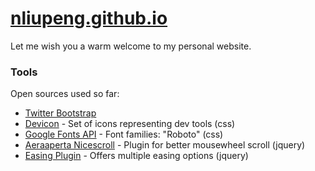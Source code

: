 # [nliupeng.github.io]

Let me wish you a warm welcome to my personal website. 

### Tools 
Open sources used so far:
* [Twitter Bootstrap]
* [Devicon] - Set of icons representing dev tools (css) 
* [Google Fonts API] - Font families: "Roboto" (css)
* [Aeraaperta Nicescroll] - Plugin for better mousewheel scroll (jquery)
* [Easing Plugin] - Offers multiple easing options (jquery)


[//]: #  
   [nliupeng.github.io]: <nliupeng.github.io>
   [Twitter Bootstrap]: <http://twitter.github.com/bootstrap/>
   [Devicon]: <http://devicon.fr/>
   [Google Fonts API]: <https://www.google.com/fonts>
   [Aeraaperta Nicescroll]: <http://www.areaaperta.com/nicescroll/>
   [Easing Plugin]: <http://gsgd.co.uk/sandbox/jquery/easing/>